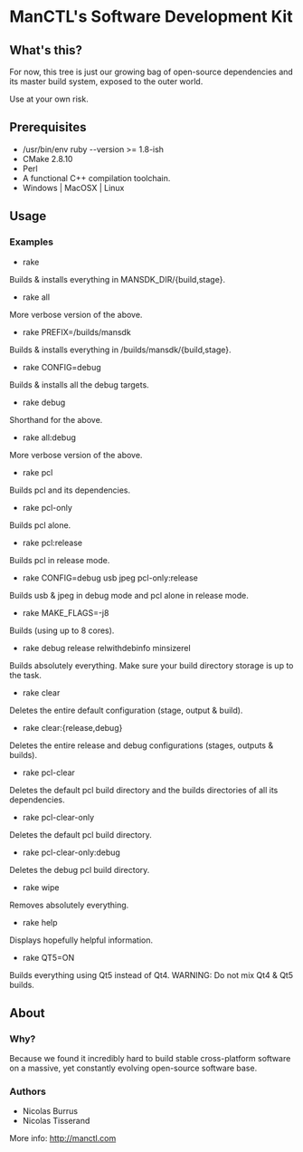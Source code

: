 # ManCTL's Software Development Kit

## What's this?

For now, this tree is just our growing bag of open-source dependencies and its master build system, exposed to the outer world.

Use at your own risk.

## Prerequisites

 * /usr/bin/env ruby --version >= 1.8-ish
 * CMake 2.8.10
 * Perl
 * A functional C++ compilation toolchain.
 * Windows | MacOSX | Linux

## Usage

### Examples

 * rake

Builds & installs everything in MANSDK_DIR/{build,stage}.

 * rake all

More verbose version of the above.

 * rake PREFIX=/builds/mansdk

Builds & installs everything in /builds/mansdk/{build,stage}.

 * rake CONFIG=debug

Builds & installs all the debug targets.

 * rake debug

Shorthand for the above.

 * rake all:debug

More verbose version of the above.

 * rake pcl

Builds pcl and its dependencies.

 * rake pcl-only

Builds pcl alone.

 * rake pcl:release

Builds pcl in release mode.

 * rake CONFIG=debug usb jpeg pcl-only:release

Builds usb & jpeg in debug mode and pcl alone in release mode.

 * rake MAKE_FLAGS=-j8

Builds (using up to 8 cores).

 * rake debug release relwithdebinfo minsizerel

Builds absolutely everything. Make sure your build directory storage is up to the task.

 * rake clear

Deletes the entire default configuration (stage, output & build).

 * rake clear:{release,debug}

Deletes the entire release and debug configurations (stages, outputs & builds).

 * rake pcl-clear

Deletes the default pcl build directory and the builds directories of all its dependencies.

 * rake pcl-clear-only

Deletes the default pcl build directory.

 * rake pcl-clear-only:debug

Deletes the debug pcl build directory.

 * rake wipe

Removes absolutely everything.

 * rake help

Displays hopefully helpful information.

 * rake QT5=ON

Builds everything using Qt5 instead of Qt4. WARNING: Do not mix Qt4 & Qt5 builds.

## About

### Why?

Because we found it incredibly hard to build stable cross-platform software on a massive, yet constantly evolving open-source software base.

### Authors

 * Nicolas Burrus
 * Nicolas Tisserand

More info: http://manctl.com
